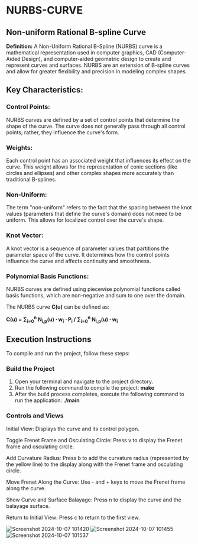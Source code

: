 # **NURBS-CURVE**

## **Non-uniform Rational B-spline Curve**

**Definition:** A Non-Uniform Rational B-Spline (NURBS) curve is a mathematical representation used in computer graphics, CAD (Computer-Aided Design), and computer-aided geometric design to create and represent curves and surfaces. NURBS are an extension of B-spline curves and allow for greater flexibility and precision in modeling complex shapes.

## **Key Characteristics:**

### **Control Points:**

NURBS curves are defined by a set of control points that determine the shape of the curve. The curve does not generally pass through all control points; rather, they influence the curve's form.

### **Weights:**

Each control point has an associated weight that influences its effect on the curve. This weight allows for the representation of conic sections (like circles and ellipses) and other complex shapes more accurately than traditional B-splines.

### **Non-Uniform:**

The term "non-uniform" refers to the fact that the spacing between the knot values (parameters that define the curve's domain) does not need to be uniform. This allows for localized control over the curve's shape.

### **Knot Vector:**

A knot vector is a sequence of parameter values that partitions the parameter space of the curve. It determines how the control points influence the curve and affects continuity and smoothness.

### **Polynomial Basis Functions:**

NURBS curves are defined using piecewise polynomial functions called basis functions, which are non-negative and sum to one over the domain.

The NURBS curve **C(u)** can be defined as:

**C(u) = ∑<sub>i=0</sub><sup>n</sup> N<sub>i,p</sub>(u) ⋅ w<sub>i</sub> ⋅ P<sub>i</sub> / ∑<sub>i=0</sub><sup>n</sup> N<sub>i,p</sub>(u) ⋅ w<sub>i</sub>**


## Execution Instructions

To compile and run the project, follow these steps:

### Build the Project

1. Open your terminal and navigate to the project directory.
2. Run the following command to compile the project: **make**
3. After the build process completes, execute the following command to run the application: **./main**

### Controls and Views

Initial View: Displays the curve and its control polygon.

Toggle Frenet Frame and Osculating Circle: Press v to display the Frenet frame and osculating circle.

Add Curvature Radius: Press b to add the curvature radius (represented by the yellow line) to the display along with the Frenet frame and osculating circle.

Move Frenet Along the Curve: Use - and + keys to move the Frenet frame along the curve.

Show Curve and Surface Balayage: Press n to display the curve and the balayage surface.

Return to Initial View: Press c to return to the first view.
 
![Screenshot 2024-10-07 101420](https://github.com/user-attachments/assets/d6a8722b-930d-4a49-bf6a-da95bbdef50e)
![Screenshot 2024-10-07 101455](https://github.com/user-attachments/assets/075fee76-9297-45b6-99ce-7edc5ba4bbc1)
![Screenshot 2024-10-07 101537](https://github.com/user-attachments/assets/58cbddb4-bbc2-4163-949b-1676e258bbee)




